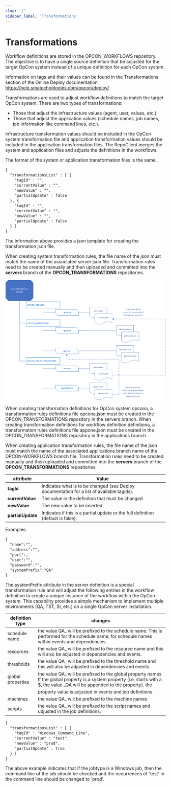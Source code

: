 ```yaml
---
slug: '/'
sidebar_label: 'Transformations'
---
```


# Transformations

Workflow definitions are stored in the OPCON_WORKFLOWS repository. The objective is to have a single source definition that be adjusted for the target OpCon system instead of a unique definition for each OpCon system.

Information on tags and their values can be found in the Transformations section of the Online Deploy documentation https://help.smatechnologies.com/opcon/deploy/

Transformations are used to adjust workflow definitions to match the target OpCon system. There are two types of transformations:
- Those that adjust the infrastructure values (agent, user, values, etc.).
- Those that adjust the application values (schedule names, job names, job information like command lines, etc.).

Infrastructure transformation values should be included in the OpCon system transformation file and application transformation values should be included in the application transformation files.
The RepoClient merges the system and application files and adjusts the definitions in the workflows.

The format of the system or application transformation files is the same.   

```
{
  "transformationsList" : [ {
    "tagId" : "",
    "currentValue" : "",
    "newValue" : "",
    "partialUpdate" : false
  }, {
    "tagId" : "",
    "currentValue" : "",
    "newValue" : "",
    "partialUpdate" : false
  } ]
} 

```
The information above provides a json template for creating the transformation json file. 

When creating system transformation rules, the file name of the json must match the name of the associated server json file. Transformation rules need to be created manually and then uploaded and committed into the **servers** branch of the **OPCON_TRANSFORMATIONS** repositories.

![Repository Structure](../static/img/repo-structure.png)

When creating transformation definitions for OpCon system opcona, a transformation rules definitions file opcona.json must be created in the OPCON_TRANSFORMATIONS repository in the servers branch.
When creating transformation definitions for workflow definition definitiona, a transformation rules definitions file appone.json must be created in the OPCON_TRANSFORMATIONS repository in the applications branch.

When creating application transformation rules, the file name of the json must match the name of the associated applications branch name of the OPCON-WORKFLOWS branch file. Transformation rules need to be created manually and then uploaded and committed into the **servers** branch of the **OPCON_TRANSFORMATIONS** repositories.

attribute            | Value
-------------------- | -----------
**tagId**            | Indicates what is to be changed (see Deploy documentation for a list of available tagids).
**currentValue**     | The value in the definition that must be changed
**newValue**         | The new value to be inserted
**partialUpdate**    | Indicates if this is a partial update or the full definition (default is false).

Examples:


```
{
  "name":"",
  "address":"",
  "port":,
  "user":"",
  "password":"",
  "systemPrefix":"QA"
}

```
The systemPrefix attribute in the server definition is a special transformation rule and will adjust the following entries in the workflow definition to create a unique instance of the workflow within the OpCon system. This capability provides a simple mechanism to implement multiple environments (QA, TST, SI, etc.) on a single OpCon server installation. 

definition type      | changes
-------------------- | -----------
schedule name        | the value QA_ will be prefixed to the schedule name. This is performed for the schedule name, for schedule names within events and dependencies.
resources            | the value QA_ will be prefixed to the resource name and this will also be adjusted in dependencies and events.
thresholds           | the value QA_ will be prefixed to the threshold name and this will also be adjusted in dependencies and events.
global properties    | the value QA_ will be prefixed to the global property names. If the global property is a system property (i.e. starts with a $, the value _QA will be appended to the property). the
                     | property value is adjusted in events and job definitions.
machines             | the value QA_ will be prefixed to the machine names
scripts              | the value QA_ will be prefixed to the script names and udjusted in the job definitions. 


```
{
  "transformationsList" : [ {
    "tagId" : "Windows_Command_Line",
    "currentValue" : "test",
    "newValue" : "prod",
    "partialUpdate" : true
  } ]
}

```
The above example indicates that if the jobtype is a Windows job, then the command line of the job should be checked and the occurrences of 'test' in the command line should be changed to 'prod'.


